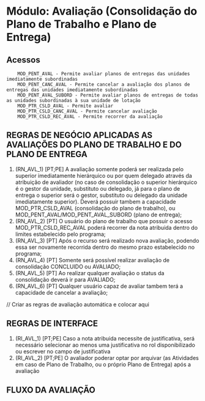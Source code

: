 # Módulo: Avaliação (Consolidação do Plano de Trabalho e Plano de Entrega)

## Acessos  

~~~text
    MOD_PENT_AVAL - Permite avaliar planos de entregas das unidades imediatamente subordinadas
    MOD_PENT_CANC_AVAL - Permite cancelar a avaliação dos planos de entregas das unidades imediatamente subordinadas
    MOD_PENT_AVAL_SUBORD - Permite avaliar planos de entregas de todas as unidades subordinadas à sua unidade de lotação
    MOD_PTR_CSLD_AVAL - Permite avaliar
    MOD_PTR_CSLD_CANC_AVAL - Permite cancelar avaliação
    MOD_PTR_CSLD_REC_AVAL - Permite recorrer da avaliação
~~~

## REGRAS DE NEGÓCIO APLICADAS AS AVALIAÇÕES DO PLANO DE TRABALHO E DO PLANO DE ENTREGA

1. (RN_AVL_1) [PT;PE] A avaliação somente poderá ser realizada pelo superior imediatamente hierárquico ou por quem delegado através da atribuição de avaliador (no caso de consolidação o superior hierárquico é o gestor da unidade, substituto ou delegado, já para o plano de entrega o superior será o gestor, substituto ou delegado da unidade imediatamente superior). Deverá possuir tambem a capacidade MOD_PTR_CSLD_AVAL (consolidação do plano de trabalho), ou MOD_PENT_AVAL/MOD_PENT_AVAL_SUBORD (plano de entrega);
1. (RN_AVL_2) [PT] O usuário do plano de trabalho que possuir o acesso MOD_PTR_CSLD_REC_AVAL poderá recorrer da nota atribuida dentro do limites estabelecido pelo programa;
1. (RN_AVL_3) [PT] Após o recurso será realizado nova avaliação, podendo essa ser novamente recorrida dentro do mesmo prazo estabelecido no programa;
1. (RN_AVL_4) [PT] Somente será possível realizar avaliação de consolidação CONCLUIDO ou AVALIADO;
1. (RN_AVL_5) [PT] Ao realizar qualquer avaliação o status da consolidação deverá ir para AVALIADO;
1. (RN_AVL_6) [PT] Qualquer usuário capaz de avaliar tambem terá a capacidade de cancelar a avaliação;

// Criar as regras de avaliação automática e colocar aqui

## REGRAS DE INTERFACE

1. (RI_AVL_1) [PT;PE] Caso a nota atribuida necessite de justificativa, será necessário selecionar ao menos uma justificativa no rol disponibilizado ou escrever no campo de justificativa
1. (RI_AVL_2) [PT;PE] O avaliador poderar optar por arquivar (as Atividades em caso de Plano de Trabalho, ou o próprio Plano de Entrega) após a avaliação

## FLUXO DA AVALIAÇÃO

~~~text

~~~
